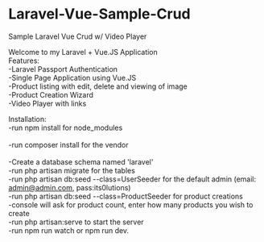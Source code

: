 # Laravel-Vue-Sample-Crud
Sample Laravel Vue Crud w/ Video Player

Welcome to my Laravel + Vue.JS Application
<br>
Features:<br>
   -Laravel Passport Authentication<br>
   -Single Page Application using Vue.JS<br>
   -Product listing with edit, delete and viewing of image<br>
   -Product Creation Wizard<br>
   -Video Player with links<br>
   
 Installation: <br>
    -run npm install for node_modules<br><br>
    -run composer install for the vendor<br><br>
    -Create a database schema named 'laravel'<br>
    -run php artisan migrate for the tables<br>
    -run php artisan db:seed --class=UserSeeder for the default admin (email: admin@admin.com, pass:its0lutions)<br>
    -run php artisan db:seed --class=ProductSeeder for product creations<br>
         -console will ask for product count, enter how many products you wish to create<br>
    -run php artisan:serve to start the server<br>
    -run npm run watch or npm run dev.<br>
